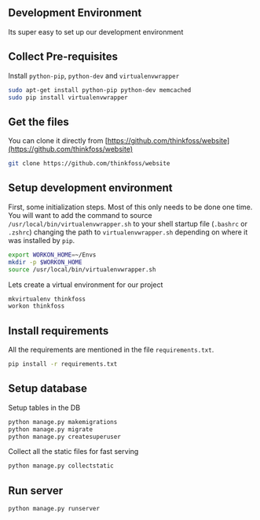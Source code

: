 ## Development Environment
Its super easy to set up our development environment

## Collect Pre-requisites
Install `python-pip`, `python-dev` and `virtualenvwrapper` 
```bash
sudo apt-get install python-pip python-dev memcached
sudo pip install virtualenvwrapper
```
## Get the files
You can clone it directly from [https://github.com/thinkfoss/website](https://github.com/thinkfoss/website)
```bash
git clone https://github.com/thinkfoss/website
```
## Setup development environment
First, some initialization steps. Most of this only needs to be done 
one time. You will want to add the command to source 
`/usr/local/bin/virtualenvwrapper.sh` to your shell startup file 
(`.bashrc` or `.zshrc`) changing the path to `virtualenvwrapper.sh` 
depending on where it was installed by `pip`.
```bash
export WORKON_HOME=~/Envs
mkdir -p $WORKON_HOME
source /usr/local/bin/virtualenvwrapper.sh
```
Lets create a virtual environment for our project
```bash
mkvirtualenv thinkfoss
workon thinkfoss
```
## Install requirements
All the requirements are mentioned in the file `requirements.txt`.
```bash
pip install -r requirements.txt
```

## Setup database
Setup tables in the DB
```bash
python manage.py makemigrations
python manage.py migrate
python manage.py createsuperuser
```
Collect all the static files for fast serving
```bash
python manage.py collectstatic
```
## Run server
```bash
python manage.py runserver
```
